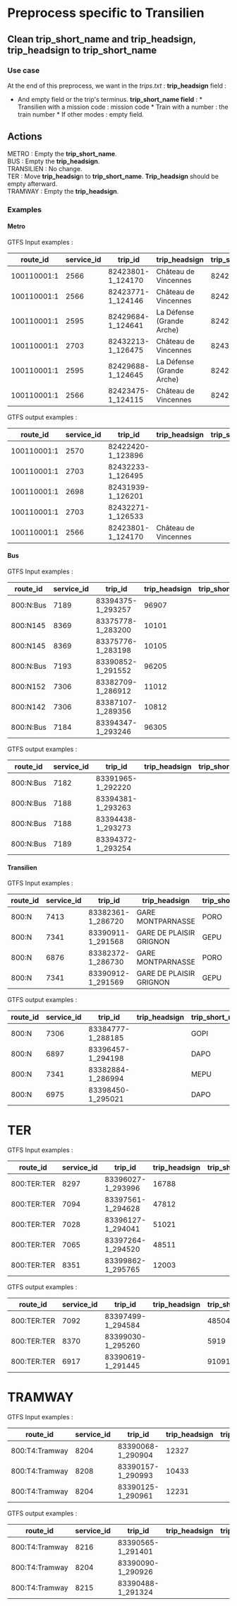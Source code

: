 # Preprocess specific to Transilien

## Clean **trip_short_name** and **trip_headsign**, **trip_headsign** to **trip_short_name**

### Use case
At the end of this preprocess, we want in the *trips.txt* :
**trip_headsign** field : 
   * And empty field or the trip's terminus.
**trip_short_name field** : 
    * Transilien with a mission code : mission code
    * Train with a number : the train number
    * If other modes : empty field.
    
## Actions

METRO : Empty the **trip_short_name**.  
BUS : Empty the **trip_headsign**.  
TRANSILIEN : No change.  
TER : Move **trip_headsig**n to **trip_short_name**. **Trip_headsign** should be empty afterward.  
TRAMWAY : Empty the **trip_headsign**.  
    
 ### Examples
 
 #### Metro 
 
 GTFS Input examples :  
 
  | route_id | service_id | trip_id | trip_headsign | trip_short_name | direction_id | block_id |
 |----------| ---------- | ------- | ------------- | --------------- | ------------ | ---------| 
| 100110001:1 |  2566 |        82423801-1_124170 |   Château de Vincennes     |   82423801  |   1 | |            
| 100110001:1 |  2566   |      82423771-1_124146 |  Château de Vincennes      |  82423771   |       1 | |            
| 100110001:1 |  2595     |    82429684-1_124641 |  La Défense (Grande Arche) |  82429684 |         0     | |        
| 100110001:1|   2703  |       82432213-1_126475 |  Château de Vincennes      |  82432213  |        1         | |    
| 100110001:1 |  2595    |     82429688-1_124645 |  La Défense (Grande Arche) |  82429688  |        0            | | 
| 100110001:1|   2566      |   82423475-1_124115 |   Château de Vincennes     |  82423475  |        1 | | 

GTFS output examples :  
 
 | route_id | service_id | trip_id | trip_headsign | trip_short_name | direction_id | block_id |
 |----------| ---------- | ------- | ------------- | --------------- | ------------ | ---------|
 | 100110001:1 | 2570 | 82422420-1_123896 | | | 1 | |
 | 100110001:1 | 2703 | 82432233-1_126495  | | | 1 | |
 | 100110001:1 | 2698 | 82431939-1_126201 | | | 1 | |
 | 100110001:1 | 2703 | 82432271-1_126533 | | | 1 | |
| 100110001:1 | 2566 | 82423801-1_124170 |Château de Vincennes | | 1 | |

#### Bus
 GTFS Input examples :  
 
 | route_id | service_id | trip_id | trip_headsign | trip_short_name | direction_id | block_id |
 |----------| ---------- | ------- | ------------- | --------------- | ------------ | ---------| 
| 800:N:Bus|   7189 |        83394375-1_293257|   96907 |   |                 0 |    |         
| 800:N145 |   8369 |        83375778-1_283200 |  10101 | |                                        0   | |              
| 800:N145|    8369 |        83375776-1_283198 |  10105 | |                                        0   | |          
| 800:N:Bus|   7193 |        83390852-1_291552|   96205 |  |                                       0   | |        
| 800:N152|    7306 |        83382709-1_286912|   11012 | |                                        0  | |           
| 800:N142 |   7306 |        83387107-1_289356|   10812|  |                                        0  | |           
| 800:N:Bus|   7184 |        83394347-1_293246|   96305 | |                                        0  | | 

GTFS output examples :  

 | route_id | service_id | trip_id | trip_headsign | trip_short_name | direction_id | block_id |
 |----------| ---------- | ------- | ------------- | --------------- | ------------ | ---------|
 | 800:N:Bus |  7182 |    83391965-1_292220   |  |     |                           0   | |          
| 800:N:Bus |  7188  |       83394381-1_293263     |   |   |                          1  | |           
| 800:N:Bus|   7188  |       83394438-1_293273    |   |   |                           0 | |            
| 800:N:Bus|   7189  |       83394372-1_293254    | |    |                            1| | 


#### Transilien
GTFS Input examples :  

 | route_id | service_id | trip_id | trip_headsign | trip_short_name | direction_id | block_id |
 |----------| ---------- | ------- | ------------- | --------------- | ------------ | ---------|
 |800:N|      7413|        83382361-1_286720|  GARE MONTPARNASSE |          PORO |            0 |  |         
800:N|      7341|        83390911-1_291568|  GARE DE PLAISIR GRIGNON |    GEPU |            0  |   |                    
800:N|      6876 |       83382372-1_286730|  GARE MONTPARNASSE  |         PORO |            0  |  |        
800:N|      7341|        83390912-1_291569|  GARE DE PLAISIR GRIGNON |    GEPU |            0||

GTFS output examples :  

 | route_id | service_id | trip_id | trip_headsign | trip_short_name | direction_id | block_id |
 |----------| ---------- | ------- | ------------- | --------------- | ------------ | ---------|
 |800:N|     7306|        83384777-1_288185|  |               GOPI|             0 ||           
|800:N|     6897|        83396457-1_294198||                 DAPO |            0 ||           
|800:N |    7341|        83382884-1_286994| |                MEPU |            0||            
|800:N |    6975|        83398450-1_295021|  |               DAPO|             0 ||  


# TER
GTFS Input examples :  

 | route_id | service_id | trip_id | trip_headsign | trip_short_name | direction_id | block_id |
 |----------| ---------- | ------- | ------------- | --------------- | ------------ | ---------|
 |800:TER:TER|  8297|        83396027-1_293996|  16788   ||                        0  ||          
|800:TER:TER|  7094 |       83397561-1_294628|  47812||                           0  ||          
|800:TER:TER|  7028 |       83396127-1_294041|  51021||                           0  ||          
|800:TER:TER|  7065|        83397264-1_294520|  48511||                           0 ||           
|800:TER:TER|  8351 |       83399862-1_295765|  12003 ||                          0  ||    

GTFS output examples :  

 | route_id | service_id | trip_id | trip_headsign | trip_short_name | direction_id | block_id |
 |----------| ---------- | ------- | ------------- | --------------- | ------------ | ---------|
 |800:TER:TER |     7092  |       83397499-1_294584 |   |               48504    |         0       | |      
 |800:TER:TER |     8370 |        83399030-1_295260  |  |               5919    |          0    | |         
 |800:TER:TER  |    6917 |        83390619-1_291445  |  |               91091   |          0 | |
 
 
 # TRAMWAY
 GTFS Input examples :  

 | route_id | service_id | trip_id | trip_headsign | trip_short_name | direction_id | block_id |
 |----------| ---------- | ------- | ------------- | --------------- | ------------ | ---------|
 |800:T4:Tramway|  8204|        83390068-1_290904|  12327 |  |                        0   ||         
|800:T4:Tramway|  8208|        83390157-1_290993|  10433|   |                        0    ||        
|800:T4:Tramway|  8204|        83390125-1_290961|  12231|  |                         0||

GTFS output examples :  

 | route_id | service_id | trip_id | trip_headsign | trip_short_name | direction_id | block_id |
 |----------| ---------- | ------- | ------------- | --------------- | ------------ | ---------|
 |800:T4:Tramway|  8216|        83390565-1_291401  |||                                1  ||          
|800:T4:Tramway|  8204      |  83390090-1_290926 |||                                 0       ||     
|800:T4:Tramway | 8215   |     83390488-1_291324 |||                                 1||
